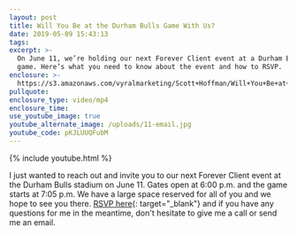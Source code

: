 ```yaml
---
layout: post
title: Will You Be at the Durham Bulls Game With Us?
date: 2019-05-09 15:43:13
tags:
excerpt: >-
  On June 11, we’re holding our next Forever Client event at a Durham Bulls
  game. Here’s what you need to know about the event and how to RSVP.
enclosure: >-
  https://s3.amazonaws.com/vyralmarketing/Scott+Hoffman/Will+You+Be+at+the+Durham+Bulls+Game+With+Us_.mp4
pullquote:
enclosure_type: video/mp4
enclosure_time:
use_youtube_image: true
youtube_alternate_image: /uploads/11-email.jpg
youtube_code: pKJLUUQFubM
---
```


{% include youtube.html %}

I just wanted to reach out and invite you to our next Forever Client event at the Durham Bulls stadium on June 11. Gates open at 6:00 p.m. and the game starts at 7:05 p.m. We have a large space reserved for all of you and we hope to see you there. [RSVP here](https://www.surveymonkey.com/r/2019DurhamBullsEvent){: target="_blank"} and if you have any questions for me in the meantime, don't hesitate to give me a call or send me an email.